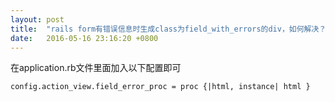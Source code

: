 ```yaml
---
layout: post
title:  "rails form有错误信息时生成class为field_with_errors的div，如何解决？"
date:   2016-05-16 23:16:20 +0800
---
```


在application.rb文件里面加入以下配置即可

	config.action_view.field_error_proc = proc {|html, instance| html }